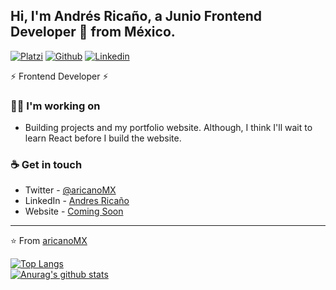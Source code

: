## Hi, I'm Andrés Ricaño, a Junio Frontend Developer 🚀 from México.

<!-- **aricanoMX/aricanomx** is a ✨ _special_ ✨ repository because its `README.md` (this file) appears on your GitHub profile. -->


[![Platzi](https://img.shields.io/badge/Platzi-Andrés_Ricaño-lemon?style=flat-square&logo=Platzi&logoColor=lemon)](https://platzi.com/@AricanoMX/)
[![Github](https://img.shields.io/badge/Github-aricanoMX-blueviolet?style=flat-square&logo=Github&logoColor=white)](https://github.com/aricanomx)
[![Linkedin](https://img.shields.io/badge/LinkedIn-Andrés_Ricaño-blue?style=flat-square&logo=Linkedin&logoColor=white)](https://www.linkedin.com/in/aricanomx/)

⚡ Frontend Developer ⚡
### 👩‍💻 I'm working on
- Building projects and my portfolio website. 
Although, I think I'll wait to learn React before I build the website.

### ☕ Get in touch
- Twitter - [@aricanoMX](https://twitter.com/aricanoMX)
- LinkedIn - [Andres Ricaño](https://www.linkedin.com/in/aricanomx/)
- Website - [Coming Soon](https://aricanomx.com)

---
⭐️ From [aricanoMX](https://github.com/aricanoMX)

[![Top Langs](https://github-readme-stats.vercel.app/api/top-langs/?username=aricanomx&theme=dark&&title_color=8A2BE2&show_icons=true)](https://github.com/aricanoMX)
<br />
[![Anurag's github stats](https://github-readme-stats.vercel.app/api?username=aricanomx&show_icons=true&icon_color=8A2BE2&theme=dark&title_color=8A2BE2&line_height=25)](https://github.com/aricanoMX)

